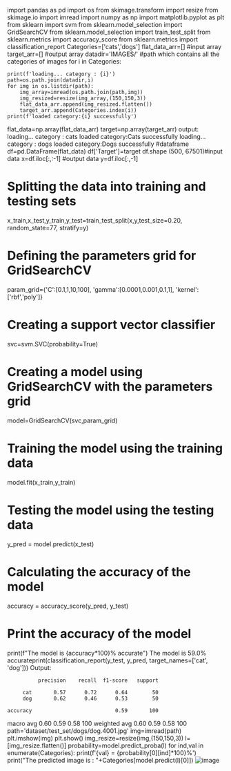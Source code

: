 import pandas as pd 
import os 
from skimage.transform import resize 
from skimage.io import imread 
import numpy as np 
import matplotlib.pyplot as plt 
from sklearn import svm 
from sklearn.model_selection import GridSearchCV 
from sklearn.model_selection import train_test_split 
from sklearn.metrics import accuracy_score 
from sklearn.metrics import classification_report
Categories=['cats','dogs'] 
flat_data_arr=[] #input array 
target_arr=[] #output array 
datadir='IMAGES/'
#path which contains all the categories of images 
for i in Categories: 
	
	print(f'loading... category : {i}') 
	path=os.path.join(datadir,i) 
	for img in os.listdir(path): 
		img_array=imread(os.path.join(path,img)) 
		img_resized=resize(img_array,(150,150,3)) 
		flat_data_arr.append(img_resized.flatten()) 
		target_arr.append(Categories.index(i)) 
	print(f'loaded category:{i} successfully') 
flat_data=np.array(flat_data_arr) 
target=np.array(target_arr)
output:
loading... category : cats
loaded category:Cats successfully
loading... category : dogs
loaded category:Dogs successfully
#dataframe 
df=pd.DataFrame(flat_data) 
df['Target']=target 
df.shape
(500, 67501)#input data 
x=df.iloc[:,:-1] 
#output data 
y=df.iloc[:,-1]
# Splitting the data into training and testing sets 
x_train,x_test,y_train,y_test=train_test_split(x,y,test_size=0.20, 
											random_state=77, 
											stratify=y) 
# Defining the parameters grid for GridSearchCV 
param_grid={'C':[0.1,1,10,100], 
			'gamma':[0.0001,0.001,0.1,1], 
			'kernel':['rbf','poly']} 

# Creating a support vector classifier 
svc=svm.SVC(probability=True) 

# Creating a model using GridSearchCV with the parameters grid 
model=GridSearchCV(svc,param_grid)
# Training the model using the training data 
model.fit(x_train,y_train)
# Testing the model using the testing data 
y_pred = model.predict(x_test) 

# Calculating the accuracy of the model 
accuracy = accuracy_score(y_pred, y_test) 

# Print the accuracy of the model 
print(f"The model is {accuracy*100}% accurate")
The model is 59.0% accurateprint(classification_report(y_test, y_pred, target_names=['cat', 'dog']))
Output:

              precision    recall  f1-score   support

         cat       0.57      0.72      0.64        50
         dog       0.62      0.46      0.53        50

    accuracy                           0.59       100
   macro avg       0.60      0.59      0.58       100
weighted avg       0.60      0.59      0.58       100
path='dataset/test_set/dogs/dog.4001.jpg'
img=imread(path) 
plt.imshow(img) 
plt.show() 
img_resize=resize(img,(150,150,3)) 
l=[img_resize.flatten()] 
probability=model.predict_proba(l) 
for ind,val in enumerate(Categories): 
	print(f'{val} = {probability[0][ind]*100}%') 
print("The predicted image is : "+Categories[model.predict(l)[0]])
![image](https://github.com/Charumathi16/PRODIGY_ML_03/assets/172909759/26a034c2-d19c-4e3a-8e4b-de5524d10a36)


